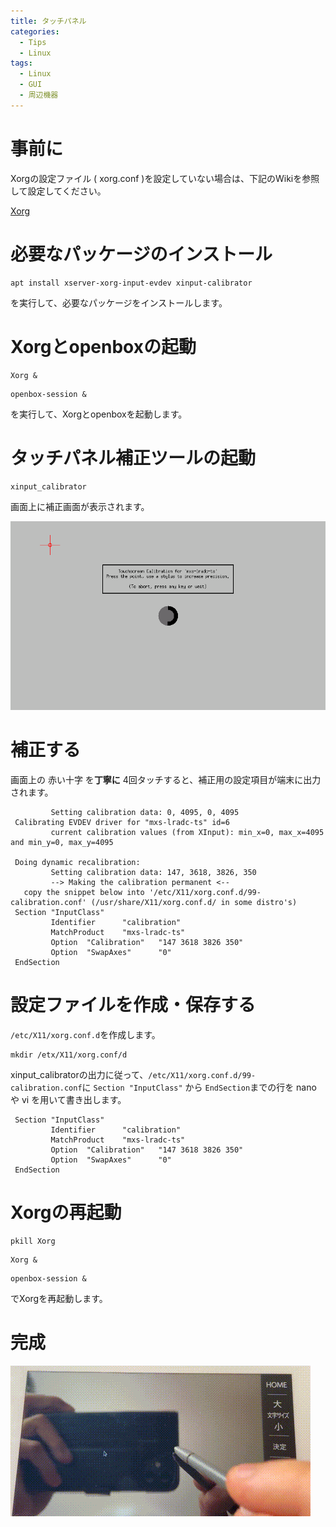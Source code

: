 ```yaml
---
title: タッチパネル
categories:
  - Tips
  - Linux
tags:
  - Linux
  - GUI
  - 周辺機器
---
```



# 事前に
Xorgの設定ファイル ( xorg.conf )を設定していない場合は、下記のWikiを参照して設定してください。  

[Xorg](/linux/linux-xorg/)

# 必要なパッケージのインストール
```
apt install xserver-xorg-input-evdev xinput-calibrator
```
を実行して、必要なパッケージをインストールします。

# Xorgとopenboxの起動
```
Xorg &
```
```
openbox-session &
```
を実行して、Xorgとopenboxを起動します。

# タッチパネル補正ツールの起動
```
xinput_calibrator
```

画面上に補正画面が表示されます。

![xinput-calibratorの画面](/assets/images/xinput-calibrator.png)

# 補正する
画面上の 赤い十字 を**丁寧に** 4回タッチすると、補正用の設定項目が端末に出力されます。

```
         Setting calibration data: 0, 4095, 0, 4095
 Calibrating EVDEV driver for "mxs-lradc-ts" id=6
         current calibration values (from XInput): min_x=0, max_x=4095 and min_y=0, max_y=4095
 
 Doing dynamic recalibration:
         Setting calibration data: 147, 3618, 3826, 350
         --> Making the calibration permanent <--
   copy the snippet below into '/etc/X11/xorg.conf.d/99-calibration.conf' (/usr/share/X11/xorg.conf.d/ in some distro's)
 Section "InputClass"
         Identifier      "calibration"
         MatchProduct    "mxs-lradc-ts"
         Option  "Calibration"   "147 3618 3826 350"
         Option  "SwapAxes"      "0"
 EndSection
 ```

# 設定ファイルを作成・保存する
`/etc/X11/xorg.conf.d`を作成します。

```
mkdir /etx/X11/xorg.conf/d
```

xinput_calibratorの出力に従って、`/etc/X11/xorg.conf.d/99-calibration.conf`に
`Section "InputClass"` から `EndSection`までの行を nano や vi を用いて書き出します。

```
 Section "InputClass"
         Identifier      "calibration"
         MatchProduct    "mxs-lradc-ts"
         Option  "Calibration"   "147 3618 3826 350"
         Option  "SwapAxes"      "0"
 EndSection
 ```

# Xorgの再起動
```
pkill Xorg
```
```
Xorg &
```
```
openbox-session &
```
でXorgを再起動します。

# 完成
![ちゃんとタッチした場所にカーソルが来ています](/assets/images/calibrator-done.gif)
